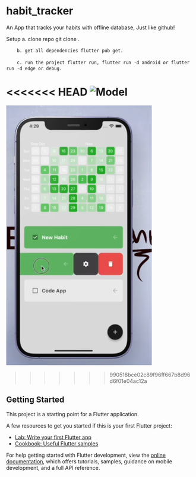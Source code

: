 # habit_tracker

An App that tracks your habits with offline database, Just like github!

Setup
        a. clone repo git clone <repo-name>.

        b. get all dependencies flutter pub get.

        c. run the project flutter run, flutter run -d android or flutter run -d edge or debug.


<<<<<<< HEAD
![Model](https://github.com/Phant0m-a/Sandbox/blob/master/assets/habittracker.PNG)
=======
![Model](https://github.com/Phant0m-a/habit_tracker/blob/master/assets/habittracker.PNG)

>>>>>>> 990518bce02c89f96ff667b8d96d6f01e04ac12a

## Getting Started

This project is a starting point for a Flutter application.

A few resources to get you started if this is your first Flutter project:

- [Lab: Write your first Flutter app](https://docs.flutter.dev/get-started/codelab)
- [Cookbook: Useful Flutter samples](https://docs.flutter.dev/cookbook)

For help getting started with Flutter development, view the
[online documentation](https://docs.flutter.dev/), which offers tutorials,
samples, guidance on mobile development, and a full API reference.
